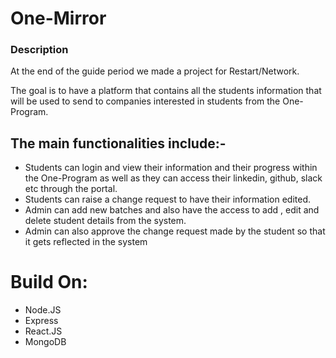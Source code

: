 # One-Mirror 


### Description
At the end of the guide period we made a project for Restart/Network.

The goal is to have a platform that contains all the students information that will be used to send to companies interested in students from the One-Program. 

## The main functionalities include:-

* Students can login and view their information and their progress within the One-Program as well as they can access their linkedin, github, slack etc through the portal. 
* Students can raise a change request to have their information edited.
* Admin can add new batches and also have the access to add , edit and delete student details from the system. 
* Admin can also approve the change request made by the student so that it gets reflected in the system

# Build On:
* Node.JS
* Express
* React.JS
* MongoDB

 

